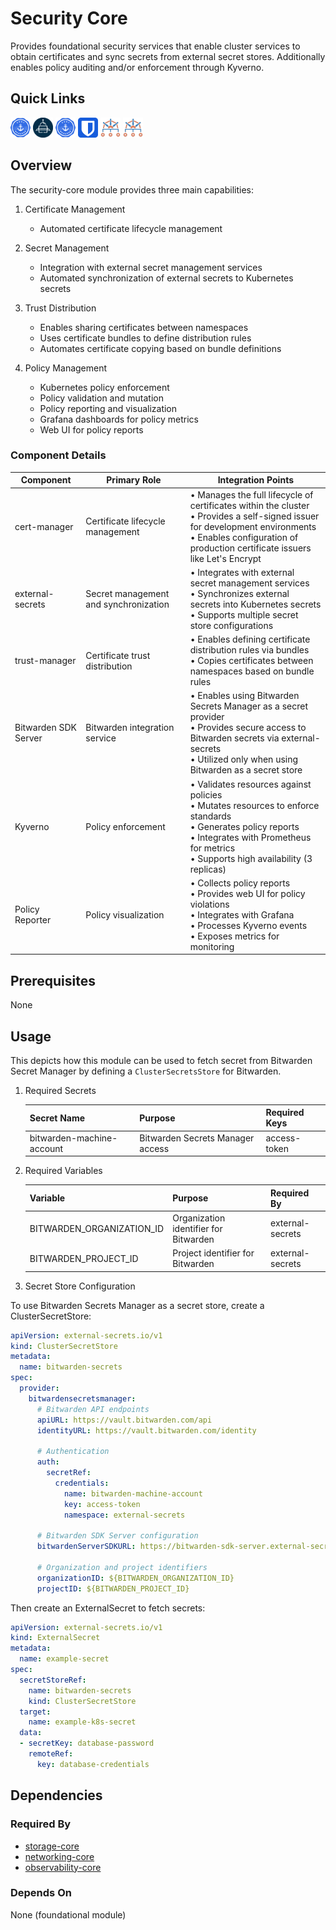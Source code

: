 # Security Core

Provides foundational security services that enable cluster services to obtain certificates and sync secrets from external secret stores. Additionally enables policy auditing and/or enforcement through Kyverno.

## Quick Links

<a href="https://cert-manager.io/" target="_blank"><img src="../../../.static/images/logos/cert-manager.svg" width="32" height="32" alt="cert-manager"></a> <a href="https://external-secrets.io/" target="_blank"><img src="../../../.static/images/logos/external-secrets.svg" width="32" height="32" alt="external-secrets"></a> <a href="https://cert-manager.io/docs/trust/trust-manager/" target="_blank"><img src="../../../.static/images/logos/cert-manager.svg" width="32" height="32" alt="trust-manager"></a> <a href="https://bitwarden.com/" target="_blank"><img src="../../../.static/images/logos/bitwarden.svg" width="32" height="32" alt="Bitwarden SDK Server"></a>
<a href="https://kyverno.io/" target="_blank"><img src="../../../.static/images/logos/kyverno.png" width="32" height="32" alt="Kyverno"></a>
<a href="https://kyverno.github.io/policy-reporter/" target="_blank"><img src="../../../.static/images/logos/kyverno.png" width="32" height="32" alt="Policy Reporter"></a>

## Overview

The security-core module provides three main capabilities:

1. Certificate Management
   - Automated certificate lifecycle management

2. Secret Management
   - Integration with external secret management services
   - Automated synchronization of external secrets to Kubernetes secrets

3. Trust Distribution
   - Enables sharing certificates between namespaces
   - Uses certificate bundles to define distribution rules
   - Automates certificate copying based on bundle definitions

4. Policy Management
   - Kubernetes policy enforcement
   - Policy validation and mutation
   - Policy reporting and visualization
   - Grafana dashboards for policy metrics
   - Web UI for policy reports

### Component Details

| Component | Primary Role | Integration Points |
|-----------|-------------|-------------------|
| cert-manager | Certificate lifecycle management | • Manages the full lifecycle of certificates within the cluster<br>• Provides a self-signed issuer for development environments<br>• Enables configuration of production certificate issuers like Let's Encrypt |
| external-secrets | Secret management and synchronization | • Integrates with external secret management services<br>• Synchronizes external secrets into Kubernetes secrets<br>• Supports multiple secret store configurations |
| trust-manager | Certificate trust distribution | • Enables defining certificate distribution rules via bundles<br>• Copies certificates between namespaces based on bundle rules<br> |
| Bitwarden SDK Server | Bitwarden integration service | • Enables using Bitwarden Secrets Manager as a secret provider<br>• Provides secure access to Bitwarden secrets via external-secrets<br>• Utilized only when using Bitwarden as a secret store |
| Kyverno | Policy enforcement | • Validates resources against policies<br>• Mutates resources to enforce standards<br>• Generates policy reports<br>• Integrates with Prometheus for metrics<br>• Supports high availability (3 replicas) |
| Policy Reporter | Policy visualization | • Collects policy reports<br>• Provides web UI for policy violations<br>• Integrates with Grafana<br>• Processes Kyverno events<br>• Exposes metrics for monitoring |

## Prerequisites

None

## Usage

This depicts how this module can be used to fetch secret from Bitwarden Secret Manager by defining a `ClusterSecretsStore` for Bitwarden.

1. Required Secrets

   | Secret Name | Purpose | Required Keys |
   |-------------|---------|---------------|
   | bitwarden-machine-account | Bitwarden Secrets Manager access | access-token |

2. Required Variables

   | Variable | Purpose | Required By |
   |----------|---------|-------------|
   | BITWARDEN_ORGANIZATION_ID | Organization identifier for Bitwarden | external-secrets |
   | BITWARDEN_PROJECT_ID | Project identifier for Bitwarden | external-secrets |

3. Secret Store Configuration

To use Bitwarden Secrets Manager as a secret store, create a ClusterSecretStore:

```yaml
apiVersion: external-secrets.io/v1
kind: ClusterSecretStore
metadata:
  name: bitwarden-secrets
spec:
  provider:
    bitwardensecretsmanager:
      # Bitwarden API endpoints
      apiURL: https://vault.bitwarden.com/api
      identityURL: https://vault.bitwarden.com/identity

      # Authentication
      auth:
        secretRef:
          credentials:
            name: bitwarden-machine-account
            key: access-token
            namespace: external-secrets

      # Bitwarden SDK Server configuration
      bitwardenServerSDKURL: https://bitwarden-sdk-server.external-secrets.svc.cluster.local:9998

      # Organization and project identifiers
      organizationID: ${BITWARDEN_ORGANIZATION_ID}
      projectID: ${BITWARDEN_PROJECT_ID}
```

Then create an ExternalSecret to fetch secrets:

```yaml
apiVersion: external-secrets.io/v1
kind: ExternalSecret
metadata:
  name: example-secret
spec:
  secretStoreRef:
    name: bitwarden-secrets
    kind: ClusterSecretStore
  target:
    name: example-k8s-secret
  data:
  - secretKey: database-password
    remoteRef:
      key: database-credentials
```

## Dependencies

### Required By

- [storage-core](../storage-core)
- [networking-core](../networking-core)
- [observability-core](../observability-core)

### Depends On

None (foundational module)
